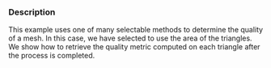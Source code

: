 ### Description

This example uses one of many selectable methods to determine the quality of a mesh. In this case, we have selected to use the area of the triangles. We show how to retrieve the quality metric computed on each triangle after the process is completed.
